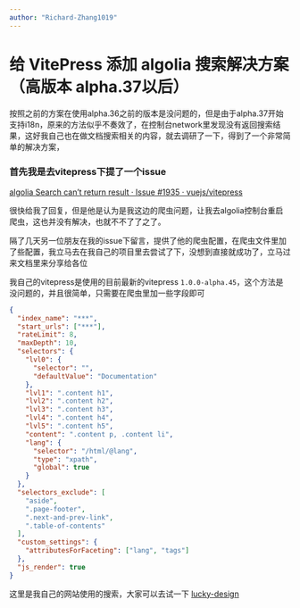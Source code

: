 ```yaml
---
author: "Richard-Zhang1019"
---
```


# 给 VitePress 添加 algolia 搜索解决方案（高版本 alpha.37以后）

按照之前的方案在使用alpha.36之前的版本是没问题的，但是由于alpha.37开始支持i18n，原来的方法似乎不奏效了，在控制台network里发现没有返回搜索结果，这好我自己也在做文档搜索相关的内容，就去调研了一下，得到了一个非常简单的解决方案，

### 首先我是去vitepress下提了一个issue

[algolia Search can’t return result · Issue #1935 · vuejs/vitepress](https://github.com/vuejs/vitepress/issues/1935)

很快给我了回复，但是他是认为是我这边的爬虫问题，让我去algolia控制台重启爬虫，这也并没有解决，也就不不了了之了。

隔了几天另一位朋友在我的issue下留言，提供了他的爬虫配置，在爬虫文件里加了些配置，我立马去在我自己的项目里去尝试了下，没想到直接就成功了，立马过来文档里来分享给各位

我自己的vitepress是使用的目前最新的vitepress `1.0.0-alpha.45`，这个方法是没问题的，并且很简单，只需要在爬虫里加一些字段即可

```json
{
  "index_name": "***",
  "start_urls": ["***"],
  "rateLimit": 8,
  "maxDepth": 10,
  "selectors": {
    "lvl0": {
      "selector": "",
      "defaultValue": "Documentation"
    },
    "lvl1": ".content h1",
    "lvl2": ".content h2",
    "lvl3": ".content h3",
    "lvl4": ".content h4",
    "lvl5": ".content h5",
    "content": ".content p, .content li",
    "lang": {
      "selector": "/html/@lang",
      "type": "xpath",
      "global": true
    }
  },
  "selectors_exclude": [
    "aside",
    ".page-footer",
    ".next-and-prev-link",
    ".table-of-contents"
  ],
  "custom_settings": {
    "attributesForFaceting": ["lang", "tags"]
  },
  "js_render": true
}
```

这里是我自己的网站使用的搜索，大家可以去试一下 [lucky-design](https://lucky-design.vercel.app/)
